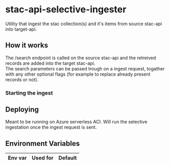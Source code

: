 # stac-api-selective-ingester
Utility that ingest the stac collection(s) and it's items from source
stac-api into target-api.
<br>

## How it works
The /search endpoint is called on the source stac-api and the retreived
records are added into the target stac-api.
<br>
The search parameters can be passed trough on a ingest request, togather
with any other optional flags (for example to replace already present records or not).

### Starting the ingest


## Deploying
Meant to be running on Azure serverless ACI. Will run the selective ingestation
once the ingest request is sent.

## Environment Variables

| Env var | Used for | Default |
| --- | --- | --- |